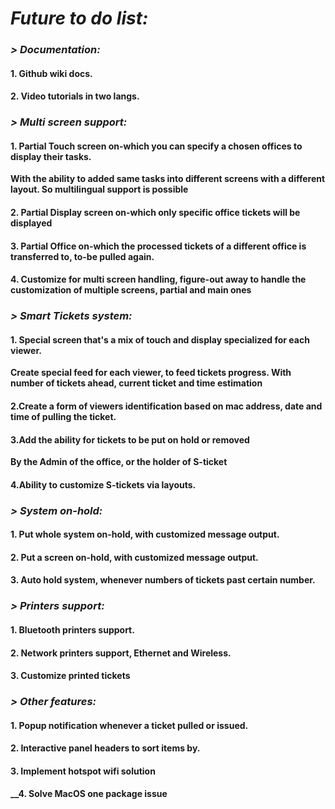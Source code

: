 # ***Future to do list:***

### ***> Documentation:***
#### __1. Github wiki docs.__
#### __2. Video tutorials in two langs.__

### ***> Multi screen support:***

#### __1. Partial Touch screen on-which you can specify a chosen offices to display their tasks.__
__With the ability to added same tasks into different screens with a different layout. So multilingual support is possible__

#### __2. Partial Display screen on-which only specific office tickets will be displayed__

#### __3. Partial Office on-which the processed tickets of a different office is transferred to, to-be pulled again.__

#### __4. Customize for multi screen handling, figure-out away to handle the customization of multiple screens, partial and main ones__


### ***> Smart Tickets system:***

#### __1. Special screen that's a mix of touch and display specialized for each viewer.__

__Create special feed for each viewer, to feed tickets progress. With number of tickets ahead, current ticket and time estimation__

#### __2.Create a form of viewers identification based on mac address, date and time of pulling the ticket.__

#### __3.Add the ability for tickets to be put on hold or removed__
__By the Admin of the office, or the holder of S-ticket__

#### __4.Ability to customize S-tickets via layouts.__


### ***> System on-hold:***

#### __1. Put whole system on-hold, with customized message output.__

#### __2. Put a screen on-hold, with customized message output.__

#### __3. Auto hold system, whenever numbers of tickets past certain number.__


### ***> Printers support:***

#### __1. Bluetooth printers support.__
#### __2. Network printers support, Ethernet and Wireless.__
#### __3. Customize printed tickets__


### ***> Other features:***

#### __1. Popup notification whenever a ticket pulled or issued.__
#### __2. Interactive panel headers to sort items by.__
#### __3. Implement hotspot wifi solution__
#### __4. Solve MacOS one package issue
